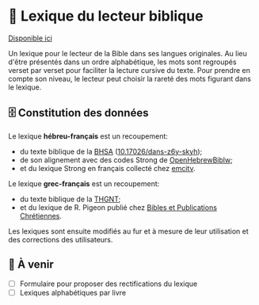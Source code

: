 # 📓 Lexique du lecteur biblique

[Disponible ici](https://zdettwiler.github.io/lexique-du-lecteur-biblique/)

Un lexique pour le lecteur de la Bible dans ses langues originales. Au lieu d'être présentés dans un ordre alphabétique, les mots sont regroupés verset par verset pour faciliter la lecture cursive du texte. Pour prendre en compte son niveau, le lecteur peut choisir la rareté des mots figurant dans le lexique.

## 🗄 Constitution des données
Le lexique **hébreu-français** est un recoupement:
- du texte biblique de la [BHSA](https://etcbc.github.io/bhsa/) ([10.17026/dans-z6y-skyh](https://dx.doi.org/10.17026/dans-z6y-skyh));
- de son alignement avec des codes Strong de [OpenHebrewBiblw](https://github.com/eliranwong/OpenHebrewBible);
- et du lexique Strong en français collecté chez [emcitv](https://emcitv.com/bible/strong-biblique-hebreu.html).

Le lexique **grec-français** est un recoupement:
- du texte biblique de la [THGNT](https://github.com/STEPBible/STEPBible-Data/tree/master/Translators%20Amalgamated%20OT%2BNT);
- et du lexique de R. Pigeon publié chez [Bibles et Publications Chrétiennes](https://editeurbpc.com).

Les lexiques sont ensuite modifiés au fur et à mesure de leur utilisation et des corrections des utilisateurs.

## 🚀 À venir
- [ ] Formulaire pour proposer des rectifications du lexique
- [ ] Lexiques alphabétiques par livre

